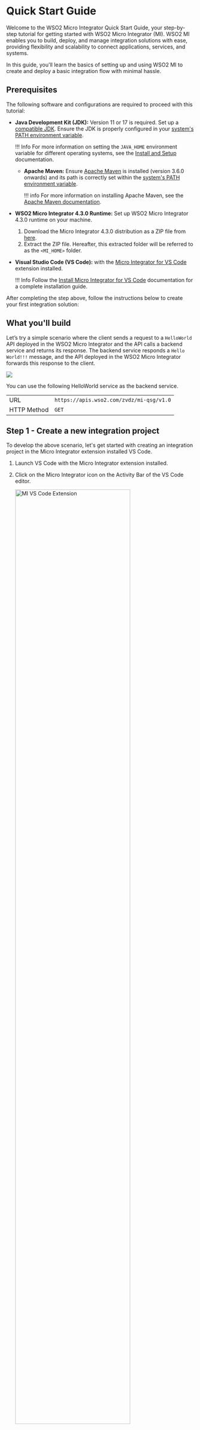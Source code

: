 # Quick Start Guide

Welcome to the WSO2 Micro Integrator Quick Start Guide, your step-by-step tutorial for getting started with WSO2 Micro Integrator (MI). WSO2 MI enables you to build, deploy, and manage integration solutions with ease, providing flexibility and scalability to connect applications, services, and systems.

In this guide, you'll learn the basics of setting up and using WSO2 MI to create and deploy a basic integration flow with minimal hassle.

## Prerequisites

The following software and configurations are required to proceed with this tutorial:

- **Java Development Kit (JDK):** Version 11 or 17 is required. Set up a [compatible JDK]({{base_path}}/install-and-setup/setup/reference/product-compatibility/#tested-jdks). Ensure the JDK is properly configured in your [system's PATH environment variable]({{base_path}}/install-and-setup/install/installing-mi).

    !!! Info
        For more information on setting the `JAVA_HOME` environment variable for different operating systems, see the [Install and Setup]({{base_path}}/install-and-setup/install/installing-mi) documentation.

  - **Apache Maven:** Ensure <a target="_blank" href="https://maven.apache.org/download.cgi">Apache Maven</a> is installed (version 3.6.0 onwards) and its path is correctly set within the <a target="_blank" href="https://maven.apache.org/install.html">system's PATH environment variable</a>.

    !!! info
        For more information on installing Apache Maven, see the <a target="_blank" href="https://maven.apache.org/install.html">Apache Maven documentation</a>.

- **WSO2 Micro Integrator 4.3.0 Runtime:** Set up WSO2 Micro Integrator 4.3.0 runtime on your machine.
    1. Download the Micro Integrator 4.3.0 distribution as a ZIP file from <a target="_blank" href="https://github.com/wso2/micro-integrator/releases/download/v4.3.0/wso2mi-4.3.0.zip">here</a>.
    2. Extract the ZIP file. Hereafter, this extracted folder will be referred to as the `<MI_HOME>` folder.
  
- **Visual Studio Code (VS Code):** with the <a target="_blank" href="https://marketplace.visualstudio.com/items?itemName=WSO2.micro-integrator">Micro Integrator for VS Code</a> extension installed.

    !!! Info
        Follow the [Install Micro Integrator for VS Code]({{base_path}}/develop/mi-for-vscode/install-wso2-mi-for-vscode) documentation for a complete installation guide.

After completing the step above, follow the instructions below to create your first integration solution:

## What you'll build

Let’s try a simple scenario where the client sends a request to a `HelloWorld` API deployed in the WSO2 Micro Integrator and the API calls a backend service and returns its response. The backend service responds a `Hello World!!!` message, and the API deployed in the WSO2 Micro Integrator forwards this response to the client.

<a href="{{base_path}}/assets/img/integrate/quick-start-guide/mi-quick-start-guide.gif"><img src="{{base_path}}/assets/img/integrate/quick-start-guide/mi-quick-start-guide.gif"></a>

You can use the following HelloWorld service as the backend service.

<table>
    <tr>
        <td>URL</td>
        <td>
            <code>https://apis.wso2.com/zvdz/mi-qsg/v1.0</code>
        </td>
    </tr>
    <tr>
        <td>HTTP Method</td>
        <td>
            <code>GET</code> 
        </td>
    </tr>
</table>

## Step 1 - Create a new integration project

To develop the above scenario, let's get started with creating an integration project in the Micro Integrator extension installed VS Code.

1. Launch VS Code with the Micro Integrator extension installed.

2. Click on the Micro Integrator icon on the Activity Bar of the VS Code editor.

    <a href="{{base_path}}/assets/img/develop/mi-for-vscode/mi-vscode-extension.png"><img src="{{base_path}}/assets/img/develop/mi-for-vscode/mi-vscode-extension.png" alt="MI VS Code Extension" width="80%"></a>

3. Click **Create New Project** on **Design View**. For more options to create a new integration project, see [Create an Integration Project]({{base_path}}/develop/create-integration-project).

4. In the **Project Creation Form**, enter `HelloWorld` as the **Project Name**.

5. Provide a location under the **Select Project Directory**.

    <a href="{{base_path}}/assets/img/develop/mi-for-vscode/qsg/create-new-project.gif"><img src="{{base_path}}/assets/img/develop/mi-for-vscode/qsg/create-new-project.gif" alt="Create New Project" width="70%"></a>

6. Click **Create**.

## Step 2 - Create an API

Now the integration project is ready to add an API. In this scenario, the API calls a backend service and responds to the client. First, let's create an API.

1. Go to **Micro Integrator Project Explorer** > **APIs.**

2. Hover over **APIs** and click the **+** icon that appears to open the **Create API** form.

3. Enter `HelloWorldAPI` as the API **Name**. The API **Context** field will be automatically populated with the same value. Let's modify it to `/hello`. 

    <a href="{{base_path}}/assets/img/develop/mi-for-vscode/qsg/create-api.gif"><img src="{{base_path}}/assets/img/develop/mi-for-vscode/qsg/create-api.gif" alt="Create New API" width="70%"></a>

4. Click **Create**.

Once you create the API there will be a default resource created. You'll use this resource in this tutorial. See the [Add new resource]({{base_path}}/develop/creating-artifacts/creating-an-api/#add-new-api-resources) documentation to learn how to add a new resource to an API.

## Step 3 - Design the integration

Now it is time to design your API. This is the underlying logic that is executed behind the scenes when an API request is made. In this scenario first, you need to call the backend service. For that, you have to add an [endpoint]({{base_path}}/reference/synapse-properties/endpoint-properties).

1. Navigate to the **MI Project Explorer** > **Endpoints**.

2. Hover over Endpoints and click the + icon that appears.

3. Select **HTTP Endpoint** from the **Create Endpoint** interface.

4. Specify the following values to create the HTTP endpoint for the [backend service](#what-youll-build).

     <table>
     <tr>
         <th>Parameter</th>
         <th>Value</th>
     </tr>
     <tr>
         <td>Endpoint Name</td>
         <td>
             <code>HelloWorldEp</code>
         </td>
     </tr>
     <tr>
         <td>URI Template</td>
         <td>
             <code>https://apis.wso2.com/zvdz/mi-qsg/v1.0</code>
         </td>
     </tr>
     <tr>
         <td>HTTP Method</td>
         <td>
             <code>GET</code> 
         </td>
     </tr>
     </table>

5. Click  **Create**.

    Now you have to add a [Call Mediator]({{base_path}}/reference/mediators/call-mediator) to call the backend service.

6. Open the **Resource View** of the API resource.

    1. Go to **MI Project Explorer** > **APIs**.

    2. Under `HelloWorldAPI`, click the default API resource to open the **Resource View** of the API resource.

7. Click on the **+** icon to open the mediator palette.

8. Select **Call Endpoint** mediator under **Mediators** > **Generic**.

9. Under **Endpoint**, select the created `HelloWorldEp` endpoint from the dropdown. 

10. Click  **Submit**.
    
    Now let's add a [Respond Mediator]({{base_path}}/reference/mediators/respond-mediator) to respond the message to the client.

11. Click on the **+** icon placed just after the Call mediator to open the mediator palette.

12. Select **Respond** mediator under **Mediators** > **Generic**. 

13. Click **Submit**.

    <a href="{{base_path}}/assets/img/develop/mi-for-vscode/qsg/design-api.gif"><img src="{{base_path}}/assets/img/develop/mi-for-vscode/qsg/design-api.gif" alt="Design API" width="70%"></a>

Following is what you'll see in the **Source View** of the VS Code.

!!! info
    You can view the source view by clicking on the **Show Source** (`</>`) icon located in the top right corner of the VS Code.

```xml
<?xml version="1.0" encoding="UTF-8"?>
<api context="/helloworldapi" name="HelloWorldAPI" xmlns="http://ws.apache.org/ns/synapse">
    <resource methods="GET" uri-template="/">
        <inSequence>
            <call>
                <endpoint key="HelloWorldEp"/>
            </call>
            <respond/>
        </inSequence>
        <faultSequence>
        </faultSequence>
    </resource>
</api>
```

## Step 4 - Add MI server to run integration

You need to [configure]({{base_path}}/develop/using-remote-micro-integrator) the downloaded and extracted WSO2 MI server in the Micro Integrator extension installed VS Code to run the integration solution. Let's proceed with the following steps.

1. Open the VS Code **Command Palette** by selecting **View** > **Command Palette** from the menu, or by using the shortcut `Command`+`Shift`+`P` on macOS or `Ctrl`+`Shift`+`P` on Windows.

2. Select **MI: Add MI server** from the list of available commands.

3. Click **Add MI server** to add a Micro Integrator server.

4. Select the folder where `<MI_HOME>` is located. This will be set as the **current server path**.

    <a href="{{base_path}}/assets/img/develop/mi-for-vscode/qsg/configure-mi-server.gif"><img src="{{base_path}}/assets/img/develop/mi-for-vscode/qsg/configure-mi-server.gif" alt="Configure MI Server" width="70%"></a>

## Step 5 - Run the integration artifacts

Now that you have developed an integration using the Micro Integrator Visual Studio Code plugin. It is time to deploy the integration to the Micro Integrator server runtime.

Click the **Build and Run** icon located in the top right corner of VS Code.

<a href="{{base_path}}/assets/img/develop/mi-for-vscode/qsg/build-and-run.gif"><img src="{{base_path}}/assets/img/develop/mi-for-vscode/qsg/build-and-run.gif" alt="Build and run" width="70%"></a>

## Step 6 - Test the integration service

Now, let's test the integration service. For that, you can use the inbuilt try-it functionality in the MI for VS Code extension. 

When you run the integration artifact as in [Step 5](#step-5-run-the-integration-artifacts), the **Runtime Services** interface is opened up. You can see all the available services. 

Select `HelloWorldAPI` that you have developed and test the resource.

<a href="{{base_path}}/assets/img/develop/mi-for-vscode/qsg/test-api.gif"><img src="{{base_path}}/assets/img/develop/mi-for-vscode/qsg/test-api.gif" alt="Test API" width="70%"></a>

Congratulations!
Now, you have created your first integration service.

Additionally, you can use the [Integration Control Plane (ICP)]({{base_path}}/observe-and-manage/working-with-integration-control-plane) to observe details of the deployed artifacts.

## What's next?

Try more [tutorials and examples]({{base_path}}/learn/learn-overview/).
